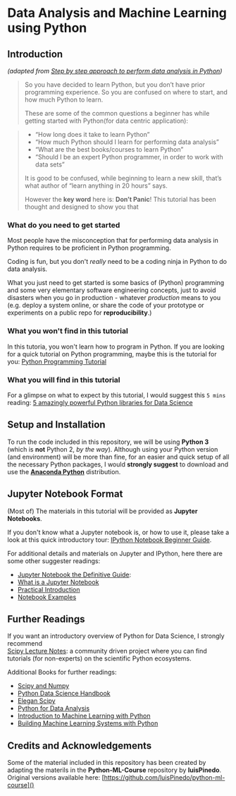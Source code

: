 # Data Analysis and Machine Learning using Python

## Introduction

_(adapted from [Step by step approach to perform data analysis in Python](https://bigdata-madesimple.com/step-by-step-approach-to-perform-data-analysis-using-python/))_

>So you have decided to learn Python, but you don’t have prior programming experience. 
>So you are confused on where to start, and how much Python to learn.
>
> These are some of the common questions a beginner has while getting started with Python(for data centric application):

> * “How long does it take to learn Python”
> * “How much Python should I learn for performing data analysis”
> * “What are the best books/courses to learn Python”
> * “Should I be an expert Python programmer, in order to work with data sets”
>
>It is good to be confused, while beginning to learn a new skill, that’s what author of “learn anything in 20 hours” says. 
>
> However the **key word** here is: **Don’t Panic**! This tutorial has been thought and designed to show you that 

### What do you need to get started

Most people have the misconception that for performing data analysis in Python requires to be proficient in Python 
programming. 

Coding is fun, but you don't *really* need to be a coding ninja in Python to do data analysis. 

What you just need to get started is some basics of (Python) programming and some very elementary software engineering
concepts, just to avoid disasters when you go in production - whatever _production_ means to you (e.g. deploy a system online, or 
share the code of your prototype or experiments on a public repo for **reproducibility**.)

### What you won't find in this tutorial

In this tutoria, you won't learn how to program in Python. 
If you are looking for a quick tutorial on Python programming, maybe this is the tutorial for you: 
[Python Programming Tutorial](https://github.com/leriomaggio/python-tutorial)

### What you will find in this tutorial

For a glimpse on what to expect by this tutorial, I would suggest this `5 mins` reading: 
[5 amazingly powerful Python libraries for Data Science](http://bigdataexaminer.com/2015/05/18/5-amazingly-powerful-python-libraries-for-data-science/) 


## Setup and Installation

To run the code included in this repository, we will be using **Python 3** (which is **not** Python 2, _by the way_).
Although using your Python version (and environment) will be more than fine, for an easier and quick setup of all the 
necessary Python packages, I would **strongly suggest** to download and use the
[**Anaconda Python**](https://www.anaconda.com/distribution/) distribution.

## Jupyter Notebook Format

(Most of) The materials in this tutorial will be provided as **Jupyter Notebooks**.

If you don't know what a Jupyter notebook is, or how to use it, please take a look at this quick
introductory tour: 
[IPython Notebook Beginner Guide](http://jupyter-notebook-beginner-guide.readthedocs.io/en/latest/index.html).

For additional details and materials on Jupyter and IPython, here there are some other suggester readings:

- [Jupyter Notebook the Definitive Guide](https://www.datacamp.com/community/tutorials/tutorial-jupyter-notebook):
- [What is a Jupyter Notebook](https://www.datacamp.com/community/tutorials/tutorial-jupyter-notebook#WhatIs)
- [Practical Introduction](https://www.datacamp.com/community/tutorials/tutorial-jupyter-notebook##UseJupyter)
- [Notebook Examples](https://www.datacamp.com/community/tutorials/tutorial-jupyter-notebook##NotebookExamples)


## Further Readings

If you want an introductory overview of Python for Data Science, I strongly recommend  
[Scipy Lecture Notes](http://www.scipy-lectures.org): a community driven project where you can find
tutorials (for non-experts) on the scientific Python ecosystems.

Additional Books for further readings:

- [Scipy and Numpy](http://shop.oreilly.com/product/0636920020219.do)
- [Python Data Science Handbook](http://shop.oreilly.com/product/0636920034919.do)
- [Elegan Scipy](http://shop.oreilly.com/product/0636920038481.do)
- [Python for Data Analysis](http://shop.oreilly.com/product/0636920023784.do)
- [Introduction to Machine Learning with Python](http://shop.oreilly.com/product/0636920030515.do)
- [Building Machine Learning Systems with Python](https://www.packtpub.com/big-data-and-business-intelligence/building-machine-learning-systems-python)

## Credits and Acknowledgements

Some of the material included in this repository has been created by adapting the materils in the **Python-ML-Course** repository by **luisPinedo**. 
Original versions available here: [https://github.com/luisPinedo/python-ml-course]()
